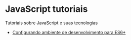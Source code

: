 # JavaScript tutoriais

Tutoriais sobre JavaScript e suas tecnologias

* [Configurando ambiente de desenvolvimento para ES6+]()